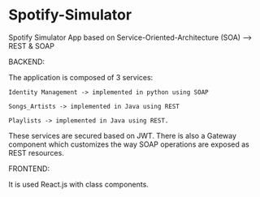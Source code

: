 # Spotify-Simulator


Spotify Simulator App based on Service-Oriented-Architecture (SOA) --> REST & SOAP

BACKEND: 

  The application is composed of 3 services: 
  
    Identity Management -> implemented in python using SOAP
    
    Songs_Artists -> implemented in Java using REST
    
    Playlists -> implemented in Java using REST.

  These services are secured based on JWT.
  There is also a Gateway component which customizes the way SOAP operations are exposed as REST resources.


FRONTEND: 

  It is used React.js with class components.
